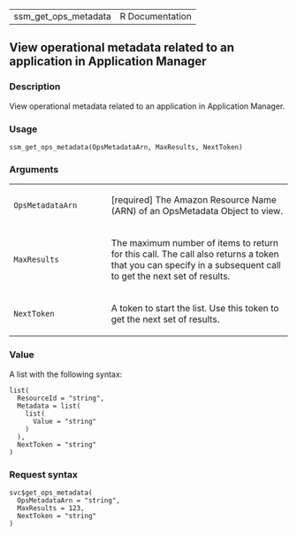 <table style="width: 100%;">
<tbody>
<tr class="odd">
<td>ssm_get_ops_metadata</td>
<td style="text-align: right;">R Documentation</td>
</tr>
</tbody>
</table>

## View operational metadata related to an application in Application Manager

### Description

View operational metadata related to an application in Application
Manager.

### Usage

    ssm_get_ops_metadata(OpsMetadataArn, MaxResults, NextToken)

### Arguments

<table>
<colgroup>
<col style="width: 35%" />
<col style="width: 65%" />
</colgroup>
<tbody>
<tr class="odd">
<td><code
id="ssm_get_ops_metadata_:_OpsMetadataArn">OpsMetadataArn</code></td>
<td><p>[required] The Amazon Resource Name (ARN) of an OpsMetadata
Object to view.</p></td>
</tr>
<tr class="even">
<td><code id="ssm_get_ops_metadata_:_MaxResults">MaxResults</code></td>
<td><p>The maximum number of items to return for this call. The call
also returns a token that you can specify in a subsequent call to get
the next set of results.</p></td>
</tr>
<tr class="odd">
<td><code id="ssm_get_ops_metadata_:_NextToken">NextToken</code></td>
<td><p>A token to start the list. Use this token to get the next set of
results.</p></td>
</tr>
</tbody>
</table>

### Value

A list with the following syntax:

    list(
      ResourceId = "string",
      Metadata = list(
        list(
          Value = "string"
        )
      ),
      NextToken = "string"
    )

### Request syntax

    svc$get_ops_metadata(
      OpsMetadataArn = "string",
      MaxResults = 123,
      NextToken = "string"
    )
